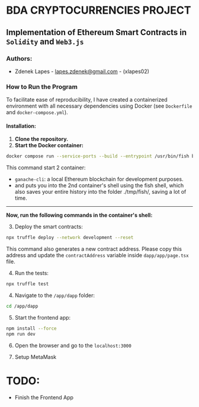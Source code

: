 # BDA CRYPTOCURRENCIES PROJECT

## Implementation of Ethereum Smart Contracts in `Solidity` and `Web3.js`

### Authors:

- Zdenek Lapes - [lapes.zdenek@gmail.com](mailto:lapes.zdenek@gmail.com) - (xlapes02)

### How to Run the Program

To facilitate ease of reproducibility, I have created a containerized environment with all necessary dependencies using Docker (see `Dockerfile` and `docker-compose.yml`).

#### Installation:

1. **Clone the repository.**
2. **Start the Docker container:**

```bash
docker compose run --service-ports --build --entrypoint /usr/bin/fish bda
```

This command start 2 container:

- ``ganache-cli``: a local Ethereum blockchain for development purposes.
- and puts you into the 2nd container's shell using the fish shell, which also saves your entire history into the folder ./tmp/fish/, saving a lot of time.

---
**Now, run the following commands in the container's shell:**

3. Deploy the smart contracts:

```bash
npx truffle deploy --network development --reset
```

[//]: # (This command also generates a new contract address. Please copy this address and update the `.env.development` file's `NEXT_PUBLIC_CONTRACT_ADDRESS` variable.)
This command also generates a new contract address. Please copy this address and update the `contractAddress` variable inside `dapp/app/page.tsx` file.

4. Run the tests:

```bash
npx truffle test
```

4. Navigate to the `/app/dapp` folder:

```bash
cd /app/dapp
```

5. Start the frontend app:

```bash
npm install --force
npm run dev
```

6. Open the browser and go to the `localhost:3000`

7. Setup MetaMask

# TODO:

- Finish the Frontend App
